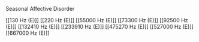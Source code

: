 Seasonal Affective Disorder

[[130 Hz (E)]]
[[220 Hz (E)]]
[[55000 Hz (E)]]
[[73300 Hz (E)]]
[[92500 Hz (E)]]
[[132410 Hz (E)]]
[[233910 Hz (E)]]
[[475270 Hz (E)]]
[[527000 Hz (E)]]
[[667000 Hz (E)]]